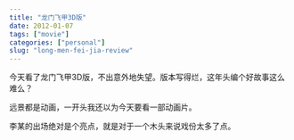 ```yaml
---
title: "龙门飞甲3D版"
date: 2012-01-07
tags: ["movie"]
categories: ["personal"]
slug: "long-men-fei-jia-review"
---
```


今天看了龙门飞甲3D版，不出意外地失望。版本写得烂，这年头编个好故事这么难么？

远景都是动画，一开头我还以为今天要看一部动画片。

李某的出场绝对是个亮点，就是对于一个木头来说戏份太多了点。
